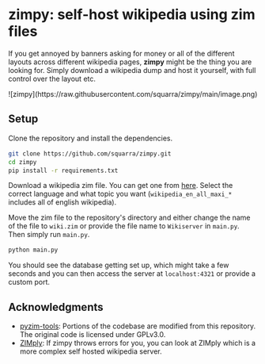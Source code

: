 # zimpy: self-host wikipedia using zim files

If you get annoyed by banners asking for money or all of the different layouts across different wikipedia pages, **zimpy** might be the thing you are looking for. Simply download a wikipedia dump and host it yourself, with full control over the layout etc. 

<div align="center">
![zimpy](https://raw.githubusercontent.com/squarra/zimpy/main/image.png)
</div>

## Setup

Clone the repository and install the dependencies.

```sh
git clone https://github.com/squarra/zimpy.git
cd zimpy
pip install -r requirements.txt
```

Download a wikipedia zim file. You can get one from [here](https://dumps.wikimedia.org/other/kiwix/zim/wikipedia/). Select the correct language and what topic you want (`wikipedia_en_all_maxi_*` includes all of english wikipedia).

Move the zim file to the repository's directory and either change the name of the file to `wiki.zim` or provide the file name to `Wikiserver` in `main.py`. Then simply run `main.py`.

```sh
python main.py
```

You should see the database getting set up, which might take a few seconds and you can then access the server at `localhost:4321` or provide a custom port.

## Acknowledgments

- [pyzim-tools](https://github.com/kymeria/pyzim-tools): Portions of the codebase are modified from this repository. The original code is licensed under GPLv3.0.
- [ZIMply](https://github.com/kimbauters/ZIMply): If zimpy throws errors for you, you can look at ZIMply which is a more complex self hosted wikipedia server.
